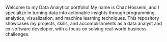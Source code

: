 Welcome to my Data Analytics portfolio! My name is Chaz Hosseini, and I specialize in turning data into actionable insights through programming, analytics, visualization, and machine learning techniques. This repository showcases my projects, skills, and accomplishments as a data analyst and ex-software developer, with a focus on solving real-world business challenges.


<!---
happysmiker/happysmiker is a ✨ special ✨ repository because its `README.md` (this file) appears on your GitHub profile.
You can click the Preview link to take a look at your changes.
--->
